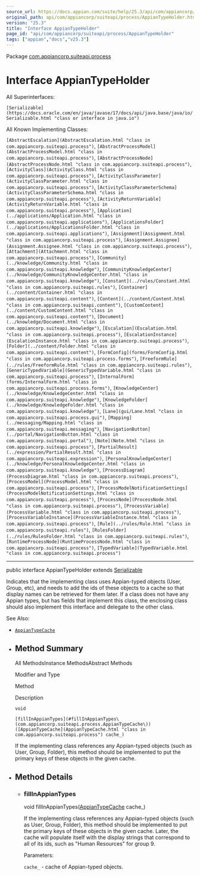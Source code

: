 ```yaml
---
source_url: https://docs.appian.com/suite/help/25.3/api/com/appiancorp/suiteapi/process/AppianTypeHolder.html
original_path: api/com/appiancorp/suiteapi/process/AppianTypeHolder.html
version: "25.3"
title: "Interface AppianTypeHolder"
page_id: "api/com/appiancorp/suiteapi/process/AppianTypeHolder"
tags: ["appian","docs","v25.3"]
---
```



Package [com.appiancorp.suiteapi.process](package-summary.html)

# Interface AppianTypeHolder

All Superinterfaces:

`[Serializable](https://docs.oracle.com/en/java/javase/17/docs/api/java.base/java/io/Serializable.html "class or interface in java.io")`

All Known Implementing Classes:

`[AbstractEscalation](AbstractEscalation.html "class in com.appiancorp.suiteapi.process")`, `[AbstractProcessModel](AbstractProcessModel.html "class in com.appiancorp.suiteapi.process")`, `[AbstractProcessNode](AbstractProcessNode.html "class in com.appiancorp.suiteapi.process")`, `[ActivityClass](ActivityClass.html "class in com.appiancorp.suiteapi.process")`, `[ActivityClassParameter](ActivityClassParameter.html "class in com.appiancorp.suiteapi.process")`, `[ActivityClassParameterSchema](ActivityClassParameterSchema.html "class in com.appiancorp.suiteapi.process")`, `[ActivityReturnVariable](ActivityReturnVariable.html "class in com.appiancorp.suiteapi.process")`, `[Application](../applications/Application.html "class in com.appiancorp.suiteapi.applications")`, `[ApplicationsFolder](../applications/ApplicationsFolder.html "class in com.appiancorp.suiteapi.applications")`, `[Assignment](Assignment.html "class in com.appiancorp.suiteapi.process")`, `[Assignment.Assignee](Assignment.Assignee.html "class in com.appiancorp.suiteapi.process")`, `[Attachment](Attachment.html "class in com.appiancorp.suiteapi.process")`, `[Community](../knowledge/Community.html "class in com.appiancorp.suiteapi.knowledge")`, `[CommunityKnowledgeCenter](../knowledge/CommunityKnowledgeCenter.html "class in com.appiancorp.suiteapi.knowledge")`, `[Constant](../rules/Constant.html "class in com.appiancorp.suiteapi.rules")`, `[Container](../content/Container.html "class in com.appiancorp.suiteapi.content")`, `[Content](../content/Content.html "class in com.appiancorp.suiteapi.content")`, `[CustomContent](../content/CustomContent.html "class in com.appiancorp.suiteapi.content")`, `[Document](../knowledge/Document.html "class in com.appiancorp.suiteapi.knowledge")`, `[Escalation](Escalation.html "class in com.appiancorp.suiteapi.process")`, `[EscalationInstance](EscalationInstance.html "class in com.appiancorp.suiteapi.process")`, `[Folder](../content/Folder.html "class in com.appiancorp.suiteapi.content")`, `[FormConfig](forms/FormConfig.html "class in com.appiancorp.suiteapi.process.forms")`, `[FreeformRule](../rules/FreeformRule.html "class in com.appiancorp.suiteapi.rules")`, `[GenericTypedVariable](GenericTypedVariable.html "class in com.appiancorp.suiteapi.process")`, `[InternalForm](forms/InternalForm.html "class in com.appiancorp.suiteapi.process.forms")`, `[KnowledgeCenter](../knowledge/KnowledgeCenter.html "class in com.appiancorp.suiteapi.knowledge")`, `[KnowledgeFolder](../knowledge/KnowledgeFolder.html "class in com.appiancorp.suiteapi.knowledge")`, `[Lane](gui/Lane.html "class in com.appiancorp.suiteapi.process.gui")`, `[Mapping](../messaging/Mapping.html "class in com.appiancorp.suiteapi.messaging")`, `[NavigationButton](../portal/NavigationButton.html "class in com.appiancorp.suiteapi.portal")`, `[Note](Note.html "class in com.appiancorp.suiteapi.process")`, `[PartialResult](../expression/PartialResult.html "class in com.appiancorp.suiteapi.expression")`, `[PersonalKnowledgeCenter](../knowledge/PersonalKnowledgeCenter.html "class in com.appiancorp.suiteapi.knowledge")`, `[ProcessDiagram](ProcessDiagram.html "class in com.appiancorp.suiteapi.process")`, `[ProcessModel](ProcessModel.html "class in com.appiancorp.suiteapi.process")`, `[ProcessModelNotificationSettings](ProcessModelNotificationSettings.html "class in com.appiancorp.suiteapi.process")`, `[ProcessNode](ProcessNode.html "class in com.appiancorp.suiteapi.process")`, `[ProcessVariable](ProcessVariable.html "class in com.appiancorp.suiteapi.process")`, `[ProcessVariableInstance](ProcessVariableInstance.html "class in com.appiancorp.suiteapi.process")`, `[Rule](../rules/Rule.html "class in com.appiancorp.suiteapi.rules")`, `[RulesFolder](../rules/RulesFolder.html "class in com.appiancorp.suiteapi.rules")`, `[RuntimeProcessNode](RuntimeProcessNode.html "class in com.appiancorp.suiteapi.process")`, `[TypedVariable](TypedVariable.html "class in com.appiancorp.suiteapi.process")`

* * *

public interface AppianTypeHolder extends [Serializable](https://docs.oracle.com/en/java/javase/17/docs/api/java.base/java/io/Serializable.html "class or interface in java.io")

Indicates that the implementing class uses Appian-typed objects (User, Group, etc), and needs to add the ids of these objects to a cache so that display names can be retrieved for them later. If a class does not have any Appian types, but has fields that implement this class, the enclosing class should also implement this interface and delegate to the other class.

See Also:

-   [`AppianTypeCache`](AppianTypeCache.html "class in com.appiancorp.suiteapi.process")

-   ## Method Summary

    All MethodsInstance MethodsAbstract Methods

    Modifier and Type

    Method

    Description

    `void`

    `[fillInAppianTypes](#fillInAppianTypes\(com.appiancorp.suiteapi.process.AppianTypeCache\))([AppianTypeCache](AppianTypeCache.html "class in com.appiancorp.suiteapi.process") cache_)`

    If the implementing class references any Appian-typed objects (such as User, Group, Folder), this method should be implemented to put the primary keys of these objects in the given cache.

-   ## Method Details

    -   ### fillInAppianTypes

        void fillInAppianTypes([AppianTypeCache](AppianTypeCache.html "class in com.appiancorp.suiteapi.process") cache\_)

        If the implementing class references any Appian-typed objects (such as User, Group, Folder), this method should be implemented to put the primary keys of these objects in the given cache. Later, the cache will populate itself with the display strings that correspond to all of its ids, such as "Human Resources" for group 9.

        Parameters:

        `cache_` - cache of Appian-typed objects.